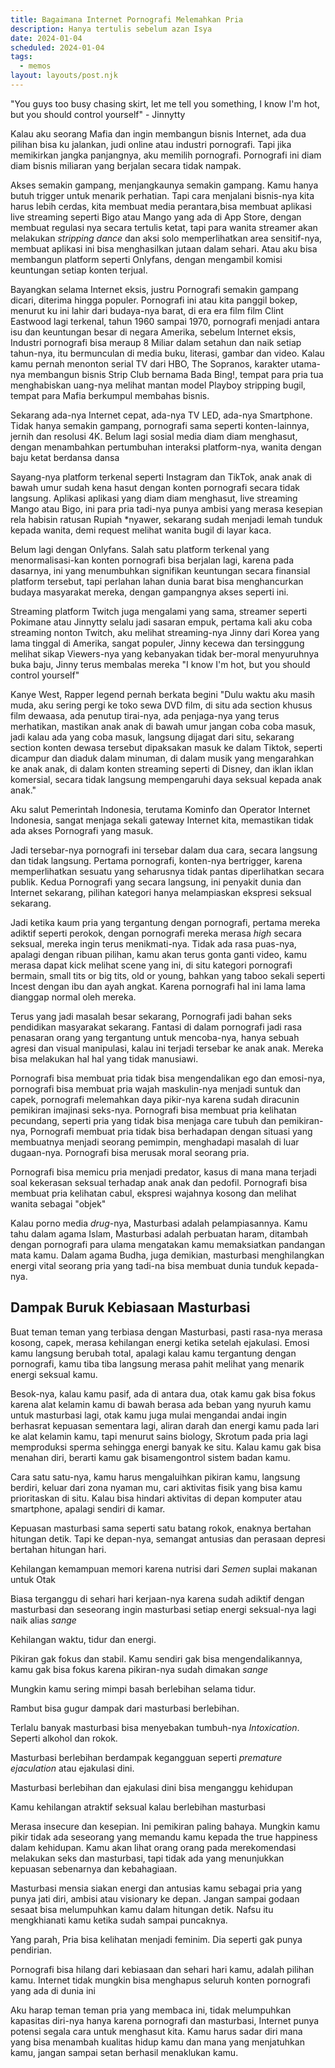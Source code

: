 ```yaml
---
title: Bagaimana Internet Pornografi Melemahkan Pria
description: Hanya tertulis sebelum azan Isya
date: 2024-01-04
scheduled: 2024-01-04
tags:
  - memos
layout: layouts/post.njk
---
```


"You guys too busy chasing skirt, let me tell you something, I know I'm hot, but you should control yourself" - Jinnytty

Kalau aku seorang Mafia dan ingin membangun bisnis Internet, ada dua pilihan bisa ku jalankan, judi online atau industri pornografi. Tapi jika memikirkan jangka panjangnya, aku memilih pornografi. Pornografi ini diam diam bisnis miliaran yang berjalan secara tidak nampak.

Akses semakin gampang, menjangkaunya semakin gampang. Kamu hanya butuh trigger untuk menarik perhatian. Tapi cara menjalani bisnis-nya kita harus lebih cerdas, kita membuat media perantara,bisa membuat aplikasi live streaming seperti Bigo atau Mango yang ada di App Store, dengan membuat regulasi nya secara tertulis ketat, tapi para wanita streamer akan melakukan *stripping dance* dan aksi solo memperlihatkan area sensitif-nya, membuat aplikasi ini bisa menghasilkan jutaan dalam sehari. Atau aku bisa membangun platform seperti Onlyfans, dengan mengambil komisi keuntungan setiap konten terjual.

Bayangkan selama Internet eksis, justru Pornografi semakin gampang dicari, diterima hingga populer. Pornografi ini atau kita panggil bokep, menurut ku ini lahir dari budaya-nya barat, di era era film film Clint Eastwood lagi terkenal, tahun 1960 sampai 1970, pornografi menjadi antara isu dan keuntungan besar di negara Amerika, sebelum Internet eksis, Industri pornografi bisa meraup 8 Miliar dalam setahun dan naik setiap tahun-nya, itu bermunculan di media buku, literasi, gambar dan video. Kalau kamu pernah menonton serial TV dari HBO, The Sopranos, karakter utama-nya membangun bisnis Strip Club bernama Bada Bing!, tempat para pria tua menghabiskan uang-nya melihat mantan model Playboy stripping bugil, tempat para Mafia berkumpul membahas bisnis.

Sekarang ada-nya Internet cepat, ada-nya TV LED, ada-nya Smartphone. Tidak hanya semakin gampang, pornografi sama seperti konten-lainnya, jernih dan resolusi 4K. Belum lagi sosial media diam diam menghasut, dengan menambahkan pertumbuhan interaksi platform-nya, wanita dengan baju ketat berdansa dansa

Sayang-nya platform terkenal seperti Instagram dan TikTok, anak anak di bawah umur sudah kena hasut dengan konten pornografi secara tidak langsung. Aplikasi aplikasi yang diam diam menghasut, live streaming Mango atau Bigo, ini para pria tadi-nya punya ambisi yang merasa kesepian rela habisin ratusan Rupiah *nyawer, sekarang sudah menjadi lemah tunduk kepada wanita, demi request melihat wanita bugil di layar kaca.

Belum lagi dengan Onlyfans. Salah satu platform terkenal yang menormalisasi-kan konten pornografi bisa berjalan lagi, karena pada dasarnya, ini yang menumbuhkan signifikan keuntungan secara finansial platform tersebut, tapi perlahan lahan dunia barat bisa menghancurkan budaya masyarakat mereka, dengan gampangnya akses seperti ini.

Streaming platform Twitch juga mengalami yang sama, streamer seperti Pokimane atau Jinnytty selalu jadi sasaran empuk, pertama kali aku coba streaming nonton Twitch, aku melihat streaming-nya Jinny dari Korea yang lama tinggal di Amerika, sangat populer, Jinny kecewa dan tersinggung melihat sikap Viewers-nya yang kebanyakan tidak ber-moral menyuruhnya buka baju, Jinny terus membalas mereka "I know I'm hot, but you should control yourself"

Kanye West, Rapper legend pernah berkata begini "Dulu waktu aku masih muda, aku sering pergi ke toko sewa DVD film, di situ ada section khusus film dewaasa, ada penutup tirai-nya, ada penjaga-nya yang terus merhatikan, mastikan anak anak di bawah umur jangan coba coba masuk, jadi kalau ada yang coba masuk, langsung dijagat dari situ, sekarang section konten dewasa tersebut dipaksakan masuk ke dalam Tiktok, seperti dicampur dan diaduk dalam minuman, di dalam musik yang mengarahkan ke anak anak, di dalam konten streaming seperti di Disney, dan iklan iklan komersial, secara tidak langsung mempengaruhi daya seksual kepada anak anak."

Aku salut Pemerintah Indonesia, terutama Kominfo dan Operator Internet Indonesia, sangat menjaga sekali gateway Internet kita, memastikan tidak ada akses Pornografi yang masuk.

Jadi tersebar-nya pornografi ini tersebar dalam dua cara, secara langsung dan tidak langsung. Pertama pornografi, konten-nya bertrigger, karena memperlihatkan sesuatu yang seharusnya tidak pantas diperlihatkan secara publik. Kedua Pornografi yang secara langsung, ini penyakit dunia dan Internet sekarang, pilihan kategori hanya melampiaskan ekspresi seksual sekarang.

Jadi ketika kaum pria yang tergantung dengan pornografi, pertama mereka adiktif seperti perokok, dengan pornografi mereka merasa *high* secara seksual, mereka ingin terus menikmati-nya. Tidak ada rasa puas-nya, apalagi dengan ribuan pilihan, kamu akan terus gonta ganti video, kamu merasa dapat kick melihat scene yang ini, di situ kategori pornografi bermain, small tits or big tits, old or young, bahkan yang taboo sekali seperti Incest dengan ibu dan ayah angkat. Karena pornografi hal ini lama lama dianggap normal oleh mereka.

Terus yang jadi masalah besar sekarang, Pornografi jadi bahan seks pendidikan masyarakat sekarang. Fantasi di dalam pornografi jadi rasa penasaran orang yang tergantung untuk mencoba-nya, hanya sebuah agresi dan visual manipulasi, kalau ini terjadi tersebar ke anak anak. Mereka bisa melakukan hal hal yang tidak manusiawi.

Pornografi bisa membuat pria tidak bisa mengendalikan ego dan emosi-nya, pornografi bisa membuat pria wajah maskulin-nya menjadi suntuk dan capek, pornografi melemahkan daya pikir-nya karena sudah diracunin pemikiran imajinasi seks-nya. Pornografi bisa membuat pria kelihatan pecundang, seperti pria yang tidak bisa menjaga care tubuh dan pemikiran-nya, Pornografi membuat pria tidak bisa berhadapan dengan situasi yang membuatnya menjadi seorang pemimpin, menghadapi masalah di luar dugaan-nya. Pornografi bisa merusak moral seorang pria.

Pornografi bisa memicu pria menjadi predator, kasus di mana mana terjadi soal kekerasan seksual terhadap anak anak dan pedofil. Pornografi bisa membuat pria kelihatan cabul, ekspresi wajahnya kosong dan melihat wanita sebagai "objek"

Kalau porno media *drug*-nya, Masturbasi adalah pelampiasannya. Kamu tahu dalam agama Islam, Masturbasi adalah perbuatan haram, ditambah dengan pornografi para ulama mengatakan kamu memaksiatkan pandangan mata kamu. Dalam agama Budha, juga demikian, masturbasi menghilangkan energi vital seorang pria yang tadi-na bisa membuat dunia tunduk kepada-nya.

## Dampak Buruk Kebiasaan Masturbasi

Buat teman teman yang terbiasa dengan Masturbasi, pasti rasa-nya merasa kosong, capek, merasa kehilangan energi ketika setelah ejakulasi. Emosi kamu langsung berubah total, apalagi kalau kamu tergantung dengan pornografi, kamu tiba tiba langsung merasa pahit melihat yang menarik energi seksual kamu.

Besok-nya, kalau kamu pasif, ada di antara dua, otak kamu gak bisa fokus karena alat kelamin kamu di bawah berasa ada beban yang nyuruh kamu untuk masturbasi lagi, otak kamu juga mulai mengandai andai ingin berhasrat kepuasan sementara lagi, aliran darah dan energi kamu pada lari ke alat kelamin kamu, tapi menurut sains biology, Skrotum pada pria lagi memproduksi sperma sehingga energi banyak ke situ. Kalau kamu gak bisa menahan diri, berarti kamu gak bisamengontrol sistem badan kamu.

Cara satu satu-nya, kamu harus mengaluihkan pikiran kamu, langsung berdiri, keluar dari zona nyaman mu, cari aktivitas fisik yang bisa kamu prioritaskan di situ. Kalau bisa hindari aktivitas di depan komputer atau smartphone, apalagi sendiri di kamar.

Kepuasan masturbasi sama seperti satu batang rokok, enaknya bertahan hitungan detik. Tapi ke depan-nya, semangat antusias dan perasaan depresi bertahan hitungan hari.

Kehilangan kemampuan memori karena nutrisi dari *Semen* suplai makanan untuk Otak

Biasa terganggu di sehari hari kerjaan-nya karena sudah adiktif dengan masturbasi dan seseorang ingin masturbasi setiap energi seksual-nya lagi naik alias *sange*

Kehilangan waktu, tidur dan energi.

Pikiran gak fokus dan stabil. Kamu sendiri gak bisa mengendalikannya, kamu gak bisa fokus karena pikiran-nya sudah dimakan *sange*

Mungkin kamu sering mimpi basah berlebihan selama tidur.

Rambut bisa gugur dampak dari masturbasi berlebihan.

Terlalu banyak masturbasi bisa menyebakan tumbuh-nya *Intoxication*. Seperti alkohol dan rokok.

Masturbasi berlebihan berdampak kegangguan seperti *premature ejaculation* atau ejakulasi dini.

Masturbasi berlebihan dan ejakulasi dini bisa menganggu kehidupan

Kamu kehilangan atraktif seksual kalau berlebihan masturbasi

Merasa insecure dan kesepian. Ini pemikiran paling bahaya. Mungkin kamu pikir tidak ada seseorang yang memandu kamu kepada the true happiness dalam kehidupan. Kamu akan lihat orang orang pada merekomendasi melakukan seks dan masturbasi, tapi tidak ada yang menunjukkan kepuasan sebenarnya dan kebahagiaan.

Masturbasi mensia siakan energi dan antusias kamu sebagai pria yang punya jati diri, ambisi atau visionary ke depan. Jangan sampai godaan sesaat bisa melumpuhkan kamu dalam hitungan detik. Nafsu itu mengkhianati kamu ketika sudah sampai puncaknya.

Yang parah, Pria bisa kelihatan menjadi feminim. Dia seperti gak punya pendirian.

Pornografi bisa hilang dari kebiasaan dan sehari hari kamu, adalah pilihan kamu. Internet tidak mungkin bisa menghapus seluruh konten pornografi yang ada di dunia ini

Aku harap teman teman pria yang membaca ini, tidak melumpuhkan kapasitas diri-nya hanya karena pornografi dan masturbasi, Internet punya potensi segala cara untuk menghasut kita. Kamu harus sadar diri mana yang bisa menambah kualitas hidup kamu dan mana yang menjatuhkan kamu, jangan sampai setan berhasil menaklukan kamu.
